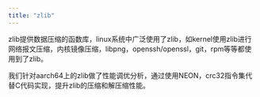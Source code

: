 ```yaml
---
title: "zlib"
---
```


zlib提供数据压缩的函数库，linux系统中广泛使用了zlib，如kernel使用zlib进行网络报文压缩，内核镜像压缩，libpng，openssh/openssl，git，rpm等等都使用到了zlib。

我们针对aarch64上的zlib做了性能调优分析，通过使用NEON，crc32指令集代替C代码实现，提升zlib的压缩和解压缩性能。